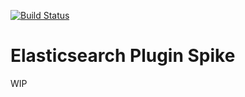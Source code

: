 [![Build Status](https://travis-ci.org/otrosien/esplugin-spike.svg)](https://travis-ci.org/otrosien/esplugin-spike)


# Elasticsearch Plugin Spike

WIP
